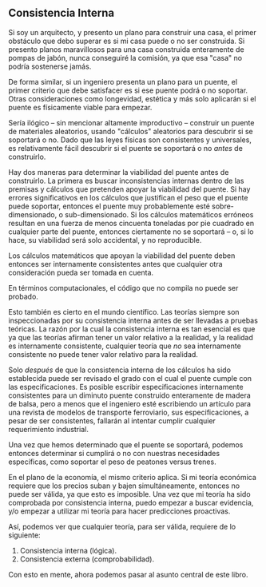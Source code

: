 ## Consistencia Interna

Si soy un arquitecto, y presento un plano para construir una casa, el primer obstáculo que debo superar es si mi casa puede o no ser construida. Si presento planos maravillosos para una casa construida enteramente de pompas de jabón, nunca conseguiré la comisión, ya que esa "casa" no podría sostenerse jamás.

De forma similar, si un ingeniero presenta un plano para un puente, el primer criterio que debe satisfacer es si ese puente podrá o no soportar. Otras consideraciones como longevidad, estética y más solo aplicarán si el puente es físicamente viable para empezar.

Sería ilógico – sin mencionar altamente improductivo – construir un puente de materiales aleatorios, usando "cálculos" aleatorios para descubrir si se soportará o no. Dado que las leyes físicas son consistentes y universales, es relativamente fácil descubrir si el puente se soportará o no *antes* de construirlo.

Hay dos maneras para determinar la viabilidad del puente antes de construirlo. La primera es buscar inconsistencias internas dentro de las premisas y cálculos que pretenden apoyar la viabilidad del puente. Si hay errores significativos en los cálculos que justifican el peso que el puente puede soportar, entonces el puente muy probablemente esté sobre-dimensionado, o sub-dimensionado. Si los cálculos matemáticos erróneos resultan en una fuerza de menos cincuenta toneladas por pie cuadrado en cualquier parte del puente, entonces ciertamente no se soportará – o, si lo hace, su viabilidad será solo accidental, y no reproducible.

Los cálculos matemáticos que apoyan la viabilidad del puente deben entonces ser internamente consistentes antes que cualquier otra consideración pueda ser tomada en cuenta.

En términos computacionales, el código que no compila no puede ser probado.

Esto también es cierto en el mundo científico. Las teorías siempre son inspeccionadas por su consistencia interna antes de ser llevadas a pruebas teóricas. La razón por la cual la consistencia interna es tan esencial es que ya que las teorías afirman tener un valor relativo a la realidad, y la realidad es internamente consistente, cualquier teoría que *no* sea internamente consistente no puede tener valor relativo para la realidad.

Solo *después* de que la consistencia interna de los cálculos ha sido establecida puede ser revisado el grado con el cual el puente cumple con las especificaciones. Es posible escribir especificaciones internamente consistentes para un diminuto puente construido enteramente de madera de balsa, pero a menos que el ingeniero esté escribiendo un artículo para una revista de modelos de transporte ferroviario, sus especificaciones, a pesar de ser consistentes, fallarán al intentar cumplir cualquier requerimiento industrial.

Una vez que hemos determinado que el puente se soportará, podemos entonces determinar si cumplirá o no con nuestras necesidades específicas, como soportar el peso de peatones versus trenes.

En el plano de la economía, el mismo criterio aplica. Si mi teoría económica requiere que los precios suban y bajen simultáneamente, entonces no puede ser válida, ya que esto es imposible. Una vez que mi teoría ha sido comprobada por consistencia interna, puedo empezar a buscar evidencia, y/o empezar a utilizar mi teoría para hacer predicciones proactivas.

Así, podemos ver que cualquier teoría, para ser válida, requiere de lo siguiente:

1. Consistencia interna (lógica).
2. Consistencia externa (comprobabilidad).

Con esto en mente, ahora podemos pasar al asunto central de este libro.